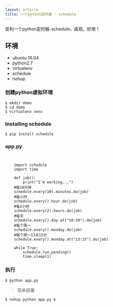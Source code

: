 ```yaml
---
layout: article
title: 一个python定时器 - schedule
---
```


安利一个python定时器-schedule，直观，好用！

## 环境

* ubuntu 16.04
* python2.7
* virtualenv
* schedule
* nohup

### 创建python虚拟环境

```
$ mkdir demo
$ cd demo
$ virtualenv venv
```

### Installing schedule

```
$ pip install schedule
```

### app.py

<pre><code>

    import schedule
    import time

    def job():
        print("I'm working...")
    #每10分钟
    schedule.every(10).minutes.do(job)
    #每小时
    schedule.every().hour.do(job)
    #每2小时
    schedule.every(2).hours.do(job)
    #每天
    schedule.every().day.at("10:30").do(job)
    #每个周一
    schedule.every().monday.do(job)
    #每个周一13点15分
    schedule.every().monday.at("13:15").do(job)

    while True:
        schedule.run_pending()
        time.sleep(1)
</code></pre>

### 执行

```
$ python app.py
```

> 简单部署
```
$ nohup python app.py &
```

